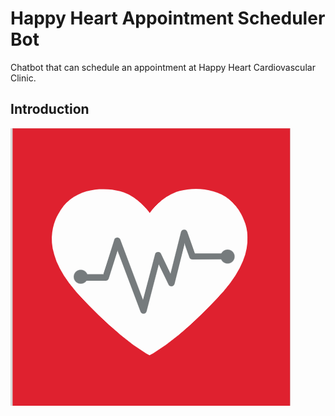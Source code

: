 # Happy Heart Appointment Scheduler Bot
Chatbot that can schedule an appointment at Happy Heart Cardiovascular Clinic.

## Introduction

![Test Image 1](logo.png)


